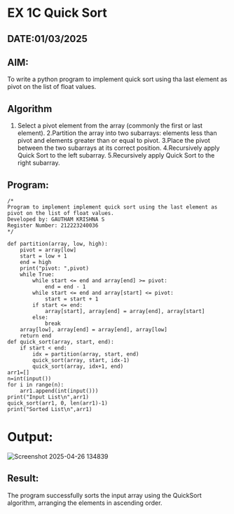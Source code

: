# EX 1C Quick Sort

## DATE:01/03/2025

## AIM:

To write a python program to implement quick sort using tha last element as pivot on the list of float values.

## Algorithm

1. Select a pivot element from the array (commonly the first or last element).
   2.Partition the array into two subarrays: elements less than pivot and elements greater than or equal to pivot.
   3.Place the pivot between the two subarrays at its correct position.
   4.Recursively apply Quick Sort to the left subarray.
   5.Recursively apply Quick Sort to the right subarray.

## Program:

```
/*
Program to implement implement quick sort using the last element as pivot on the list of float values.
Developed by: GAUTHAM KRISHNA S
Register Number: 212223240036
*/
```

```
def partition(array, low, high):
    pivot = array[low]
    start = low + 1
    end = high
    print("pivot: ",pivot)
    while True:
        while start <= end and array[end] >= pivot:
            end = end - 1
        while start <= end and array[start] <= pivot:
            start = start + 1
        if start <= end:
            array[start], array[end] = array[end], array[start]
        else:
            break
    array[low], array[end] = array[end], array[low]
    return end
def quick_sort(array, start, end):
    if start < end:
        idx = partition(array, start, end)
        quick_sort(array, start, idx-1)
        quick_sort(array, idx+1, end)
arr1=[]
n=int(input())
for i in range(n):
    arr1.append(int(input()))
print("Input List\n",arr1)
quick_sort(arr1, 0, len(arr1)-1)
print("Sorted List\n",arr1)

```

# Output:

![Screenshot 2025-04-26 134839](https://github.com/user-attachments/assets/398c2fbf-0a5f-4d44-b139-734335e987f6)

## Result:

The program successfully sorts the input array using the QuickSort algorithm, arranging the elements in ascending order.
